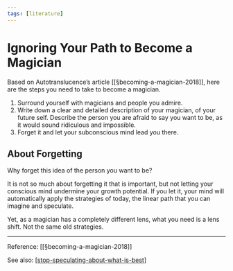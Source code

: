 ```yaml
---
tags: [literature]
---
```


# Ignoring Your Path to Become a Magician

Based on Autotranslucence’s article [[§becoming-a-magician-2018]], here are the steps you need to take to become a magician.

1. Surround yourself with magicians and people you admire.
2. Write down a clear and detailed description of your magician, of your future self. Describe the person you are afraid to say you want to be, as it would sound ridiculous and impossible. 
3. Forget it and let your subconscious mind lead you there.

## About Forgetting

Why forget this idea of the person you want to be? 

It is not so much about forgetting it that is important, but not letting your conscious mind undermine your growth potential. If you let it, your mind will automatically apply the strategies of today, the linear path that you can imagine and speculate. 

Yet, as a magician has a completely different lens, what you need is a lens shift. Not the same old strategies.

---
Reference: [[§becoming-a-magician-2018]]

See also: [[stop-speculating-about-what-is-best]]


[//begin]: # "Autogenerated link references for markdown compatibility"
[becoming-a-magician-2018]: ../1-reference/becoming-a-magician-2018 "Becoming A Magician (2018)"
[stop-speculating-about-what-is-best]: stop-speculating-about-what-is-best "Stop Speculating About What Is Best"
[//end]: # "Autogenerated link references"
